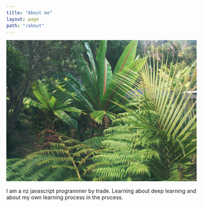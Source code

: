 ```yaml
---
title: "About me"
layout: page
path: "/about"
---
```



![muriwai](./lush.jpg)

I am a nz javascript programmer by trade. Learning about deep learning and about my own learning process in the process. 


